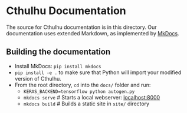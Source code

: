 # Cthulhu Documentation

The source for Cthulhu documentation is in this directory. 
Our documentation uses extended Markdown, as implemented by [MkDocs](http://mkdocs.org).

## Building the documentation

- Install MkDocs: `pip install mkdocs`
- `pip install -e .` to make sure that Python will import your modified version of Cthulhu.
- From the root directory, `cd` into the `docs/` folder and run:
    - `KERAS_BACKEND=tensorflow python autogen.py`
    - `mkdocs serve`    # Starts a local webserver:  [localhost:8000](http://localhost:8000)
    - `mkdocs build`    # Builds a static site in `site/` directory
